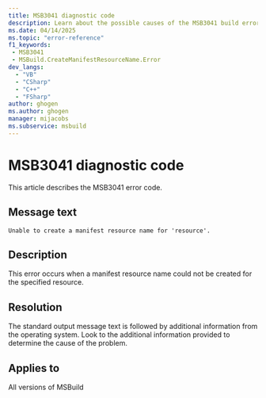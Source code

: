```yaml
---
title: MSB3041 diagnostic code
description: Learn about the possible causes of the MSB3041 build error and get troubleshooting tips.
ms.date: 04/14/2025
ms.topic: "error-reference"
f1_keywords:
 - MSB3041
 - MSBuild.CreateManifestResourceName.Error
dev_langs:
  - "VB"
  - "CSharp"
  - "C++"
  - "FSharp"
author: ghogen
ms.author: ghogen
manager: mijacobs
ms.subservice: msbuild
---
```

# MSB3041 diagnostic code

<!-- :::ErrorDefinitionDescription::: -->
<!-- :::editable-content name="introDescription"::: -->
This article describes the MSB3041 error code.
<!-- :::editable-content-end::: -->

## Message text

`Unable to create a manifest resource name for 'resource'.`

## Description

This error occurs when a manifest resource name could not be created for the specified resource. 

## Resolution

The standard output message text is followed by additional information from the operating system. Look to the additional information provided to determine the cause of the problem.

## Applies to

All versions of MSBuild